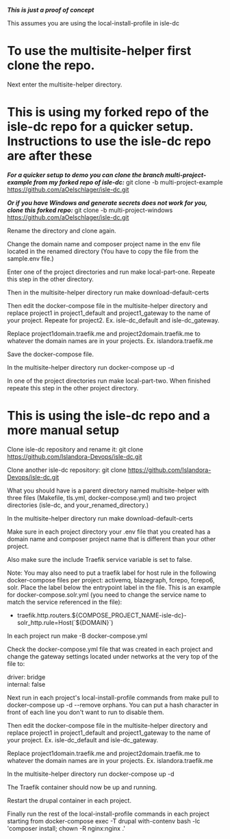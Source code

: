 ***This is just a proof of concept***

This assumes you are using the local-install-profile in isle-dc


# To use the multisite-helper first clone the repo.

Next enter the multisite-helper directory.

# This is using my forked repo of the isle-dc repo for a quicker setup. Instructions to use the isle-dc repo are after these

***For a quicker setup to demo you can clone the branch multi-project-example from my forked repo of isle-dc:*** git clone -b multi-project-example https://github.com/aOelschlager/isle-dc.git

***Or if you have Windows and generate secrets does not work for you, clone this forked repo:*** git clone -b multi-project-windows https://github.com/aOelschlager/isle-dc.git

Rename the directory and clone again.

Change the domain name and composer project name in the env file located in the renamed directory (You have to copy the file from the sample.env file.)

Enter one of the project directories and run make local-part-one. Repeate this step in the other directory.

Then in the multisite-helper directory run make download-default-certs

Then edit the docker-compose file in the multisite-helper directory and replace project1 in project1_default and project1_gateway to the name of your project. Repeate for project2. Ex. isle-dc_default and isle-dc_gateway.

Replace project1domain.traefik.me and project2domain.traefik.me to whatever the domain names are in your projects. Ex. islandora.traefik.me

Save the docker-compose file.

In the multisite-helper directory run docker-compose up -d

In one of the project directories run make local-part-two. When finished repeate this step in the other project directory.

# This is using the isle-dc repo and a more manual setup

Clone isle-dc repository and rename it: git clone https://github.com/Islandora-Devops/isle-dc.git

Clone another isle-dc repository: git clone https://github.com/Islandora-Devops/isle-dc.git

What you should have is a parent directory named multisite-helper with three files (Makefile, tls.yml, docker-compose.yml) and two project directories (isle-dc, and your_renamed_directory.)

In the multisite-helper directory run make download-default-certs

Make sure in each project directory your .env file that you created has a domain name and composer project name that is different than your other project.

Also make sure the include Traefik service variable is set to false.

Note: You may also need to put a traefik label for host rule in the following docker-compose files per project: activemq, blazegraph, fcrepo, fcrepo6, solr. Place the label below the entrypoint label in the file. This is an example for docker-compose.solr.yml (you need to change the service name to match the service referenced in the file):

- traefik.http.routers.${COMPOSE_PROJECT_NAME-isle-dc}-solr_http.rule=Host(`${DOMAIN}`)

In each project run make -B docker-compose.yml

Check the docker-compose.yml file that was created in each project and change the gateway settings located under networks at the very top of the file to: 

  driver: bridge  
  internal: false
  

Next run in each project's local-install-profile commands from make pull to docker-compose up -d --remove orphans. You can put a hash character in front of each line you don't want to run to disable them.

Then edit the docker-compose file in the multisite-helper directory and replace project1 in project1_default and project1_gateway to the name of your project. Ex. isle-dc_default and isle-dc_gateway.

Replace project1domain.traefik.me and project2domain.traefik.me to whatever the domain names are in your projects. Ex. islandora.traefik.me

In the multisite-helper directory run docker-compose up -d

The Traefik container should now be up and running.

Restart the drupal container in each project.

Finally run the rest of the local-install-profile commands in each project starting from docker-compose exec -T drupal with-contenv bash -lc 'composer install; chown -R nginx:nginx .'
